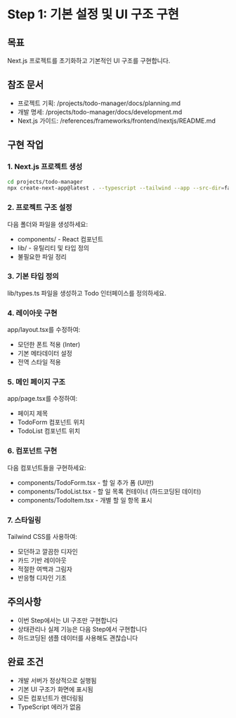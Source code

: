 # Step 1: 기본 설정 및 UI 구조 구현

## 목표
Next.js 프로젝트를 초기화하고 기본적인 UI 구조를 구현합니다.

## 참조 문서
- 프로젝트 기획: /projects/todo-manager/docs/planning.md
- 개발 명세: /projects/todo-manager/docs/development.md
- Next.js 가이드: /references/frameworks/frontend/nextjs/README.md

## 구현 작업

### 1. Next.js 프로젝트 생성
```bash
cd projects/todo-manager
npx create-next-app@latest . --typescript --tailwind --app --src-dir=false --import-alias="@/*"
```

### 2. 프로젝트 구조 설정
다음 폴더와 파일을 생성하세요:
- components/ - React 컴포넌트
- lib/ - 유틸리티 및 타입 정의
- 불필요한 파일 정리

### 3. 기본 타입 정의
lib/types.ts 파일을 생성하고 Todo 인터페이스를 정의하세요.

### 4. 레이아웃 구현
app/layout.tsx를 수정하여:
- 모던한 폰트 적용 (Inter)
- 기본 메타데이터 설정
- 전역 스타일 적용

### 5. 메인 페이지 구조
app/page.tsx를 수정하여:
- 페이지 제목
- TodoForm 컴포넌트 위치
- TodoList 컴포넌트 위치

### 6. 컴포넌트 구현
다음 컴포넌트들을 구현하세요:
- components/TodoForm.tsx - 할 일 추가 폼 (UI만)
- components/TodoList.tsx - 할 일 목록 컨테이너 (하드코딩된 데이터)
- components/TodoItem.tsx - 개별 할 일 항목 표시

### 7. 스타일링
Tailwind CSS를 사용하여:
- 모던하고 깔끔한 디자인
- 카드 기반 레이아웃
- 적절한 여백과 그림자
- 반응형 디자인 기초

## 주의사항
- 이번 Step에서는 UI 구조만 구현합니다
- 상태관리나 실제 기능은 다음 Step에서 구현합니다
- 하드코딩된 샘플 데이터를 사용해도 괜찮습니다

## 완료 조건
- 개발 서버가 정상적으로 실행됨
- 기본 UI 구조가 화면에 표시됨
- 모든 컴포넌트가 렌더링됨
- TypeScript 에러가 없음